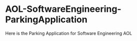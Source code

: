 # AOL-SoftwareEngineering-ParkingApplication
Here is the Parking Application for Software Engineering AOL
